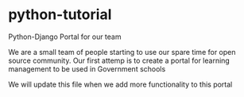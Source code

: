python-tutorial
===============

Python-Django Portal for our team

We are a small team of people starting to use our spare time for open source community. Our first attemp is to create a portal for learning management to be used in Government schools

We will update this file when we add more functionality to this portal

